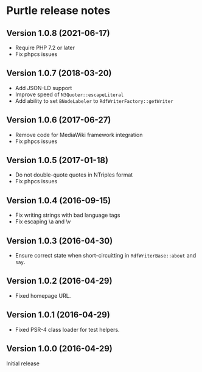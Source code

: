 # Purtle release notes

## Version 1.0.8 (2021-06-17)
* Require PHP 7.2 or later
* Fix phpcs issues

## Version 1.0.7 (2018-03-20)
* Add JSON-LD support
* Improve speed of `N3Quoter::escapeLiteral`
* Add ability to set `BNodeLabeler` to `RdfWriterFactory::getWriter`

## Version 1.0.6 (2017-06-27)
* Remove code for MediaWiki framework integration
* Fix phpcs issues

## Version 1.0.5 (2017-01-18)
* Do not double-quote quotes in NTriples format
* Fix phpcs issues

## Version 1.0.4 (2016-09-15)
* Fix writing strings with bad language tags
* Fix escaping \a and \v

## Version 1.0.3 (2016-04-30)
* Ensure correct state when short-circuitting in `RdfWriterBase::about` and `say`.

## Version 1.0.2 (2016-04-29)
* Fixed homepage URL.

## Version 1.0.1 (2016-04-29)
* Fixed PSR-4 class loader for test helpers.

## Version 1.0.0 (2016-04-29)

Initial release
